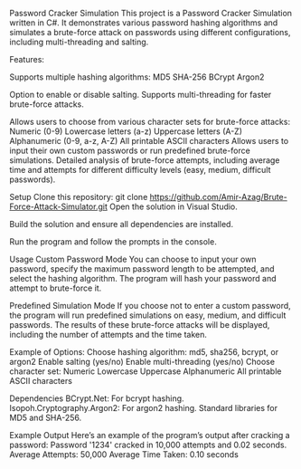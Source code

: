 Password Cracker Simulation
This project is a Password Cracker Simulation written in C#. It demonstrates various password hashing algorithms and simulates a brute-force attack on passwords using different configurations, including multi-threading and salting.

Features:

Supports multiple hashing algorithms:
MD5
SHA-256
BCrypt
Argon2

Option to enable or disable salting.
Supports multi-threading for faster brute-force attacks.

Allows users to choose from various character sets for brute-force attacks:
Numeric (0-9)
Lowercase letters (a-z)
Uppercase letters (A-Z)
Alphanumeric (0-9, a-z, A-Z)
All printable ASCII characters
Allows users to input their own custom passwords or run predefined brute-force simulations.
Detailed analysis of brute-force attempts, including average time and attempts for different difficulty levels (easy, medium, difficult passwords).

Setup
Clone this repository:
git clone https://github.com/Amir-Azag/Brute-Force-Attack-Simulator.git
Open the solution in Visual Studio.

Build the solution and ensure all dependencies are installed.

Run the program and follow the prompts in the console.

Usage
Custom Password Mode
You can choose to input your own password, specify the maximum password length to be attempted, and select the hashing algorithm. The program will hash your password and attempt to brute-force it.

Predefined Simulation Mode
If you choose not to enter a custom password, the program will run predefined simulations on easy, medium, and difficult passwords. The results of these brute-force attacks will be displayed, including the number of attempts and the time taken.

Example of Options:
Choose hashing algorithm: md5, sha256, bcrypt, or argon2
Enable salting (yes/no)
Enable multi-threading (yes/no)
Choose character set:
Numeric
Lowercase
Uppercase
Alphanumeric
All printable ASCII characters

Dependencies
BCrypt.Net: For bcrypt hashing.
Isopoh.Cryptography.Argon2: For argon2 hashing.
Standard libraries for MD5 and SHA-256.

Example Output
Here’s an example of the program’s output after cracking a password:
Password '1234' cracked in 10,000 attempts and 0.02 seconds.
Average Attempts: 50,000
Average Time Taken: 0.10 seconds

